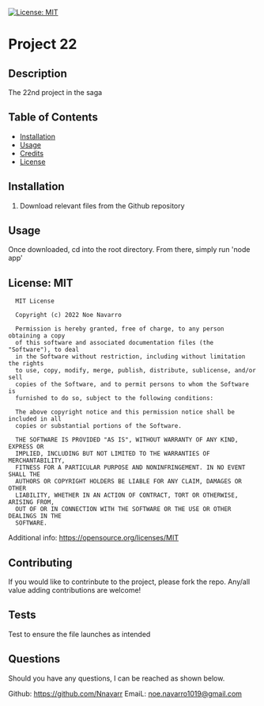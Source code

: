 
  [![License: MIT](https://img.shields.io/badge/License-MIT-yellow.svg)](https://opensource.org/licenses/MIT)

  # Project 22

  ## Description
  The 22nd project in the saga

  ## Table of Contents

  * [Installation](#installation)
  * [Usage](#usage)
  * [Credits](#credits)
  * [License](#license)

  ## Installation
  1. Download relevant files from the Github repository 

  ## Usage
  Once downloaded, cd into the root directory. From there, simply run 'node app'

  
  ## License: MIT
  
  
      MIT License

      Copyright (c) 2022 Noe Navarro

      Permission is hereby granted, free of charge, to any person obtaining a copy
      of this software and associated documentation files (the "Software"), to deal
      in the Software without restriction, including without limitation the rights
      to use, copy, modify, merge, publish, distribute, sublicense, and/or sell
      copies of the Software, and to permit persons to whom the Software is
      furnished to do so, subject to the following conditions:

      The above copyright notice and this permission notice shall be included in all
      copies or substantial portions of the Software.

      THE SOFTWARE IS PROVIDED "AS IS", WITHOUT WARRANTY OF ANY KIND, EXPRESS OR
      IMPLIED, INCLUDING BUT NOT LIMITED TO THE WARRANTIES OF MERCHANTABILITY,
      FITNESS FOR A PARTICULAR PURPOSE AND NONINFRINGEMENT. IN NO EVENT SHALL THE
      AUTHORS OR COPYRIGHT HOLDERS BE LIABLE FOR ANY CLAIM, DAMAGES OR OTHER
      LIABILITY, WHETHER IN AN ACTION OF CONTRACT, TORT OR OTHERWISE, ARISING FROM,
      OUT OF OR IN CONNECTION WITH THE SOFTWARE OR THE USE OR OTHER DEALINGS IN THE
      SOFTWARE.
      

  Additional info: https://opensource.org/licenses/MIT
  

  ## Contributing 
  If you would like to contrinbute to the project, please fork the repo. Any/all value adding contributions are welcome!

  ## Tests
  Test to ensure the file launches as intended

  ## Questions
  Should you have any questions, I can be reached as shown below.

  Github: https://github.com/Nnavarr
  EmaiL: noe.navarro1019@gmail.com
  